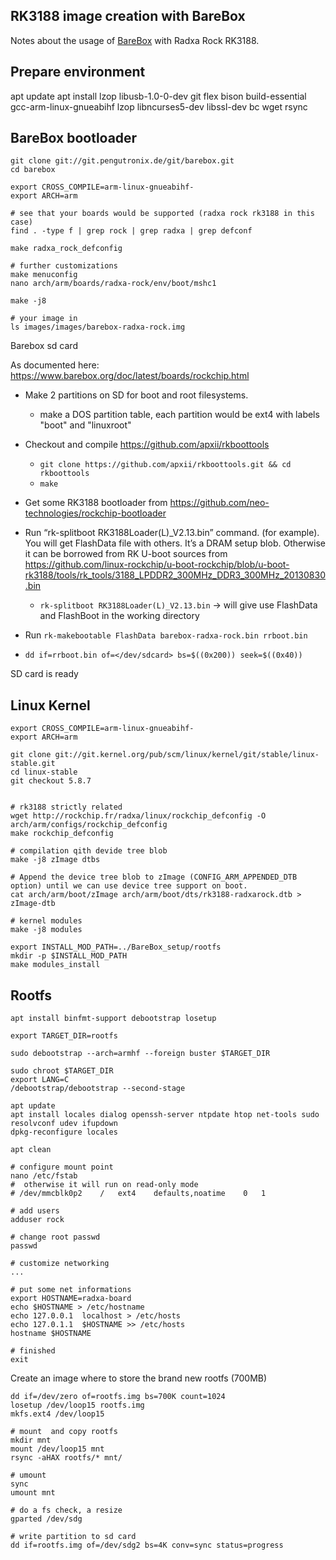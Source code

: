 RK3188 image creation with BareBox
----------------------------------

Notes about the usage of [BareBox](https://www.barebox.org/) with Radxa Rock RK3188.


Prepare environment
-------------------

apt update
apt install lzop libusb-1.0-0-dev git flex bison build-essential gcc-arm-linux-gnueabihf lzop libncurses5-dev libssl-dev bc wget rsync


BareBox bootloader
------------------

````
git clone git://git.pengutronix.de/git/barebox.git
cd barebox

export CROSS_COMPILE=arm-linux-gnueabihf-
export ARCH=arm

# see that your boards would be supported (radxa rock rk3188 in this case)
find . -type f | grep rock | grep radxa | grep defconf

make radxa_rock_defconfig

# further customizations
make menuconfig
nano arch/arm/boards/radxa-rock/env/boot/mshc1

make -j8

# your image in 
ls images/images/barebox-radxa-rock.img 
````

Barebox sd card

As documented here: https://www.barebox.org/doc/latest/boards/rockchip.html

- Make 2 partitions on SD for boot and root filesystems.
    - make a DOS partition table, each partition would be ext4 with labels "boot" and "linuxroot"
- Checkout and compile https://github.com/apxii/rkboottools
    - `git clone https://github.com/apxii/rkboottools.git && cd rkboottools`
    - `make`
    
- Get some RK3188 bootloader from https://github.com/neo-technologies/rockchip-bootloader
- Run “rk-splitboot RK3188Loader(L)_V2.13.bin” command. (for example). You will get FlashData file with others. It’s a DRAM setup blob.
  Otherwise it can be borrowed from RK U-boot sources from https://github.com/linux-rockchip/u-boot-rockchip/blob/u-boot-rk3188/tools/rk_tools/3188_LPDDR2_300MHz_DDR3_300MHz_20130830.bin
  - `rk-splitboot RK3188Loader(L)_V2.13.bin` -> will give use FlashData and FlashBoot in the working directory
- Run `rk-makebootable FlashData barebox-radxa-rock.bin rrboot.bin`
- `dd if=rrboot.bin of=</dev/sdcard> bs=$((0x200)) seek=$((0x40))`

SD card is ready


Linux Kernel
------------

````
export CROSS_COMPILE=arm-linux-gnueabihf-
export ARCH=arm

git clone git://git.kernel.org/pub/scm/linux/kernel/git/stable/linux-stable.git
cd linux-stable
git checkout 5.8.7


# rk3188 strictly related
wget http://rockchip.fr/radxa/linux/rockchip_defconfig -O arch/arm/configs/rockchip_defconfig
make rockchip_defconfig

# compilation qith devide tree blob
make -j8 zImage dtbs

# Append the device tree blob to zImage (CONFIG_ARM_APPENDED_DTB option) until we can use device tree support on boot.
cat arch/arm/boot/zImage arch/arm/boot/dts/rk3188-radxarock.dtb > zImage-dtb

# kernel modules
make -j8 modules

export INSTALL_MOD_PATH=../BareBox_setup/rootfs
mkdir -p $INSTALL_MOD_PATH
make modules_install
````

Rootfs
------

````
apt install binfmt-support debootstrap losetup

export TARGET_DIR=rootfs

sudo debootstrap --arch=armhf --foreign buster $TARGET_DIR

sudo chroot $TARGET_DIR
export LANG=C
/debootstrap/debootstrap --second-stage

apt update
apt install locales dialog openssh-server ntpdate htop net-tools sudo resolvconf udev ifupdown
dpkg-reconfigure locales

apt clean

# configure mount point
nano /etc/fstab
#  otherwise it will run on read-only mode
# /dev/mmcblk0p2	/	ext4	defaults,noatime	0	1

# add users
adduser rock

# change root passwd
passwd

# customize networking
...

# put some net informations
export HOSTNAME=radxa-board
echo $HOSTNAME > /etc/hostname
echo 127.0.0.1	localhost > /etc/hosts
echo 127.0.1.1	$HOSTNAME >> /etc/hosts
hostname $HOSTNAME

# finished
exit
````

Create an image where to store the brand new rootfs (700MB)

````
dd if=/dev/zero of=rootfs.img bs=700K count=1024
losetup /dev/loop15 rootfs.img 
mkfs.ext4 /dev/loop15

# mount  and copy rootfs
mkdir mnt
mount /dev/loop15 mnt
rsync -aHAX rootfs/* mnt/

# umount
sync
umount mnt

# do a fs check, a resize 
gparted /dev/sdg

# write partition to sd card
dd if=rootfs.img of=/dev/sdg2 bs=4K conv=sync status=progress

